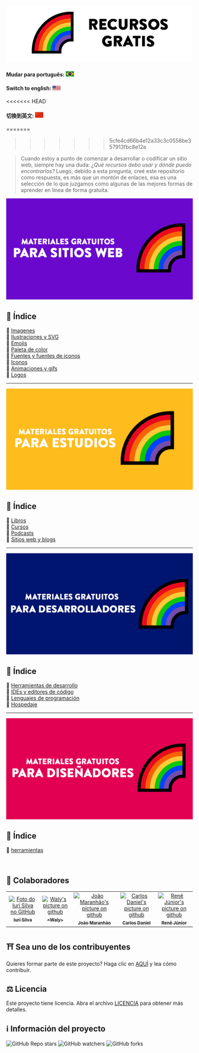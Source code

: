 <h1 align="center">
  <img src="./assets/image/logoes.png">
</h1>


#### Mudar para português: <kbd>[<img title="Português" alt="Português" src="../../flags/br.jpg" width="22">](../../README.md)</kbd>

#### Switch to english: <kbd>[<img title="English" alt="English" src="../../flags/eua.png" width="22">](../english/README.en.md)</kbd>
<<<<<<< HEAD

#### 切換到英文: <kbd>[<img title="中文" alt="中文" src="../../flags/cn.png" width="22">](../中文/README.cn.md)</kbd>
=======
>>>>>>> 5cfe4cd66b4e12a33c3c0558be357913fbc8e12e



> Cuando estoy a punto de comenzar a desarrollar o codificar un sitio web, siempre hay una duda: <i> ¿Qué recursos debo usar y dónde puedo encontrarlos?</i>
> Luego, debido a esta pregunta, creé este repositorio como respuesta, es más que un montón de enlaces, esa es una selección de lo que juzgamos como algunas de las mejores formas de aprender en línea de forma gratuita.

<img src="./assets/image/banner1es.png">

## 📕 Índice

📌 [Imagenes](pages/materiales-gratuitos-para-sitio-web.es.md#-imagenes)<br>
📌 [Ilustraciones y SVG](pages/materiales-gratuitos-para-sitio-web.es.md#-ilustraciones-y-svg)<br>
📌 [Emojis](pages/materiales-gratuitos-para-sitio-web.es.md#-emojis)<br>
📌 [Paleta de color](pages/materiales-gratuitos-para-sitio-web.es.md#-paleta-de-color)<br>
📌 [Fuentes y fuentes de iconos](pages/materiales-gratuitos-para-sitio-web.es.md#-fuentes-y-fuentes-de-iconos)<br>
📌 [Iconos](pages/materiales-gratuitos-para-sitio-web.es.md#-iconos)<br>
📌 [Animaciones y gifs](pages/materiales-gratuitos-para-sitio-web.es.md#-animaciones-y-gifs)<br>
📌 [Logos](pages/materiales-gratuitos-para-sitio-web.es.md#-logos)<br>

---

<img src="./assets/image/banner2es.png">

## 📕 Índice

📌 [Libros](pages/materiales-gratuitos-para-estudios.es.md#-libros)<br>
📌 [Cursos](pages/materiales-gratuitos-para-estudios.es.md#-cursos)<br>
📌 [Podcasts](pages/materiales-gratuitos-para-estudios.es.md#-podcasts)<br>
📌 [Sitios web y blogs](pages/materiales-gratuitos-para-estudios.es.md#-sitios-web-y-blogs)<br>

---

<img src="./assets/image/banner3es.png">

## 📕 Índice

📌 [Herramientas de desarrollo](pages/materiales-gratuitos-para-desarrolladores.es.md#-herramientas-de-desarrollo)<br>
📌 [IDEs y editores de código](pages/materiales-gratuitos-para-desarrolladores.es.md#-ides-y-editores-de-codigo)<br>
📌 [Lenguajes de programación](pages/materiales-gratuitos-para-desarrolladores.es.md#-lenguajes-de-programacion)<br>
📌 [Hospedaje](pages/materiales-gratuitos-para-desarrolladores.es.md#-hospedaje)<br>

---

<img src="./assets/image/banner4es.png">

## 📕 Índice

📌 [herramientas](pages/materiales-gratuitos-para-disenadores.es.md#-herramientas) <br>


<br>

## 🌈 Colaboradores<br>

<table>
  <tr>
    <td align="center">
      <a href="https://github.com/iuricode">
        <img src="https://avatars3.githubusercontent.com/u/31936044" width="100px;" alt="Foto do Iuri Silva no GitHub"/><br>
        <sub>
          <b>Iuri Silva</b>
        </sub>
      </a>
    </td>
    <td align="center">
      <a href="https://github.com/walysonfelipe">
        <img src="https://avatars1.githubusercontent.com/u/35854466" width="100px;" alt="Waly's picture on github"/><br>
        <sub>
          <b><<!---->Waly></b>
        </sub>
      </a><br>
    </td>
    <td align="center">
      <a href="https://github.com/joaomaranhao">
        <img src="https://avatars0.githubusercontent.com/u/31970285" width="100px;" alt="João Maranhão's picture on github"/><br>
        <sub>
          <b>João Maranhão</b>
        </sub>
      </a><br>
    </td>
    <td align="center">
      <a href="https://github.com/ff4LL">
        <img src="https://avatars0.githubusercontent.com/u/66672234" width="100px;" alt="Carlos Daniel's picture on github"/><br>
        <sub>
          <b>Carlos Daniel</b>
        </sub>
      </a><br>
    </td>
    <td align="center">
      <a href="https://github.com/reness0">
        <img src="https://avatars0.githubusercontent.com/u/49681380" width="100px;" alt="Renê Júnior's picture on github"/><br>
        <sub>
          <b>Renê Júnior</b>
        </sub>
      </a><br>
    </td>

  
  </tr>
</table>

## ⛩ Sea uno de los contribuyentes<br>

Quieres formar parte de este proyecto? Haga clic en [AQUÍ](./CONTRIBUTING.es.md) y lea cómo contribuir.<br>

## ⚖ Licencia

Este proyecto tiene licencia. Abra el archivo [LICENCIA](./LICENSE.es.md) para obtener más detalles.<br>

## ℹ️ Información del proyecto

![GitHub Repo stars](https://img.shields.io/github/stars/iuricode/recursos-gratuitos?style=for-the-badge)
![GitHub watchers](https://img.shields.io/github/watchers/iuricode/recursos-gratuitos?style=for-the-badge)
![GitHub forks](https://img.shields.io/github/forks/iuricode/recursos-gratuitos?style=for-the-badge)
